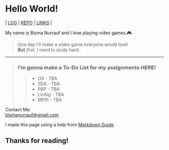 # Hello World!

| [LOG](TXT/mylog.txt) | [REPO](https://github.com/bisma404/os212) | [LINKS](links.md) |

My name is Bisma Nurrauf and I love playing video games.🎮
> One day I'll make a video game everyone would love!  
**But** *first,* I need to study hard..

---

> ### I'm gonna make a To-Do List for my assignments **HERE!**
>> - OS - TBA
>> - SDA - TBA
>> - PBP - TBA
>> - LinAlg - TBA
>> - MPPI - TBA

Contact Me:  
<bismanurrauf@gmail.com>

I made this page using a help from [Markdown Guide](https://www.markdownguide.org/).

## Thanks for reading!
